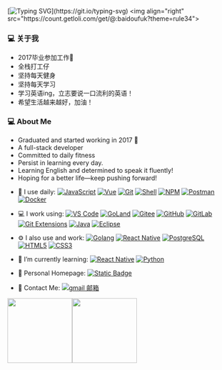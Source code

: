 [![Typing SVG](https://readme-typing-svg.demolab.com?font=Fira+Code&weight=600&size=31&pause=1000&color=000000&width=435&lines=Hey!+Nice+to+see+you.;Welcome+to+my+page!)](https://git.io/typing-svg)
<img align="right" src="https://count.getloli.com/get/@:baidoufuk?theme=rule34">

### 💻  关于我
* 2017毕业参加工作🌱
* 全栈打工仔
* 坚持每天健身
* 坚持每天学习
* 学习英语ing，立志要说一口流利的英语！
* 希望生活越来越好，加油！

### 💻  About Me
* Graduated and started working in 2017 🌱
* A full-stack developer
* Committed to daily fitness
* Persist in learning every day.
* Learning English and determined to speak it fluently!
* Hoping for a better life—keep pushing forward!


- 🚀 I use daily:
  [![JavaScript](https://img.shields.io/badge/JavaScript-000000?logo=JavaScript&logoColor=FFCA28)](https://baidoufu.cn)
  [![Vue](https://img.shields.io/badge/Vue.js-35495E?logo=vue.js&logoColor=4FC08D)](https://baidoufu.cn)
  [![Git](https://img.shields.io/badge/-Git-000000?logo=git&logoColor=FF7043)](https://baidoufu.cn)
  [![Shell](https://img.shields.io/badge/-Shell-4EC422?logo=Shell&logoColor=FF7043)](https://baidoufu.cn)
  [![NPM](https://img.shields.io/badge/-NPM-2875E3?logo=npm&logoColor=029137)](https://baidoufu.cn)
  [![Postman](https://img.shields.io/badge/-Postman-7A1FA2?logo=postman&logoColor=FC8019)](https://baidoufu.cn)
  [![Docker](https://img.shields.io/badge/docker-20232A?logo=docker&logoColor=61DAFB)](https://baidoufu.cn)

- 💻 I work using:
  [![VS Code](https://img.shields.io/badge/-VS%20Code-007ACC?style=plastic&logo=visual-studio-code)](https://baidoufu.cn)
  [![GoLand](https://img.shields.io/badge/-GoLand-000?logo=goland&logoColor=00ACC1)](https://baidoufu.cn)
  [![Gitee](https://img.shields.io/badge/-Gitee-A80025?logo=gitee&logoColor=F16061)](https://baidoufu.cn)
  [![GitHub](https://img.shields.io/badge/-GitHub-181717?style=plastic&logo=github)](https://baidoufu.cn)
  [![GitLab](https://img.shields.io/badge/-GitLab-FCA121?style=plastic&logo=gitlab)](https://baidoufu.cn)
  [![Git Extensions](https://img.shields.io/badge/-Git%20Extensions-green?logo=git%20extensions&logoColor=DE3929)](https://baidoufu.cn)
  [![Java](https://img.shields.io/badge/Java-orange?logo=openjdk)](https://baidoufu.cn)
  [![Eclipse](https://img.shields.io/badge/Eclipse-2C2255?logo=Eclipse)](https://baidoufu.cn)


- ⚙️ I also use and work:
  [![Golang](https://img.shields.io/badge/-Golang-02569B?logo=go&logoColor=00ACC1)](https://baidoufu.cn)
  [![React Native](https://img.shields.io/badge/React_Native-20232A?logo=react&logoColor=61DAFB)](https://baidoufu.cn)
  [![PostgreSQL](https://img.shields.io/badge/-PostgreSQL-336791?style=plastic&logo=postgresql)](https://baidoufu.cn)
  [![HTML5](https://img.shields.io/badge/-HTML5-E34F26?style=plastic&logo=html5&logoColor=white)](https://baidoufu.cn)
  [![CSS3](https://img.shields.io/badge/-CSS3-1572B6?style=plastic&logo=css3)](https://baidoufu.cn)

- 🌱 I’m currently learning:
  [![React Native](https://img.shields.io/badge/React_Native-20232A?logo=react&logoColor=61DAFB)](https://baidoufu.cn)
  [![Python](https://img.shields.io/badge/python-black?logo=python)](https://baidoufu.cn)

- 👤 Personal Homepage:
  [![Static Badge](https://img.shields.io/badge/Blog-blue?logo=wordpress)](https://baidoufu.cn)

- 📧 Contact Me:
  [![gmail 邮箱](https://img.shields.io/badge/Gmail-D14836?logo=gmail&logoColor=white)](mailto:baidoufuk@gmail.com)
  
[<span><img src="https://github-readme-stats.vercel.app/api/top-langs/?username=baidoufuk&layout=compact" height=145/></span><span><img src="https://github-readme-stats.vercel.app/api?username=baidoufuk&count_private=true&show_icons=true" height=145/></span>](https://baidoufu.cn)
